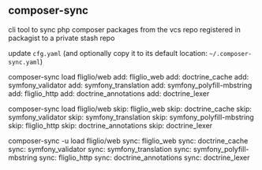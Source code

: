 ## composer-sync

cli tool to sync php composer packages from the vcs repo registered in packagist to 
a private stash repo


update `cfg.yaml` (and optionally copy it to its default location: `~/.composer-sync.yaml`)


composer-sync load fliglio/web
add:  fliglio_web 
add:  doctrine_cache 
add:  symfony_validator 
add:  symfony_translation 
add:  symfony_polyfill-mbstring 
add:  fliglio_http 
add:  doctrine_annotations 
add:  doctrine_lexer

composer-sync load fliglio/web
skip: fliglio_web 
skip: doctrine_cache 
skip: symfony_validator 
skip: symfony_translation 
skip: symfony_polyfill-mbstring 
skip: fliglio_http 
skip: doctrine_annotations 
skip: doctrine_lexer

composer-sync -u load fliglio/web
sync: fliglio_web 
sync: doctrine_cache 
sync: symfony_validator 
sync: symfony_translation 
sync: symfony_polyfill-mbstring 
sync: fliglio_http 
sync: doctrine_annotations 
sync: doctrine_lexer
